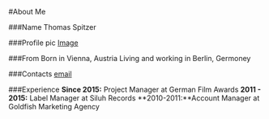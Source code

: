 #About Me

###Name
Thomas Spitzer

###Profile pic
[Image](https://www.deutsche-filmakademie.de/app/uploads/dynamic/sites/3/2018/08/Thomas_Spitzer-team-liedel-3zu4-570x760-c-default.jpg)

###From
Born in Vienna, Austria
Living and working in Berlin, Germoney

###Contacts
[email](mailto:webmaster@example.com)

###Experience
**Since 2015:** Project Manager at German Film Awards
**2011 - 2015:** Label Manager at Siluh Records
**2010-2011:**Account Manager at Goldfish Marketing Agency



